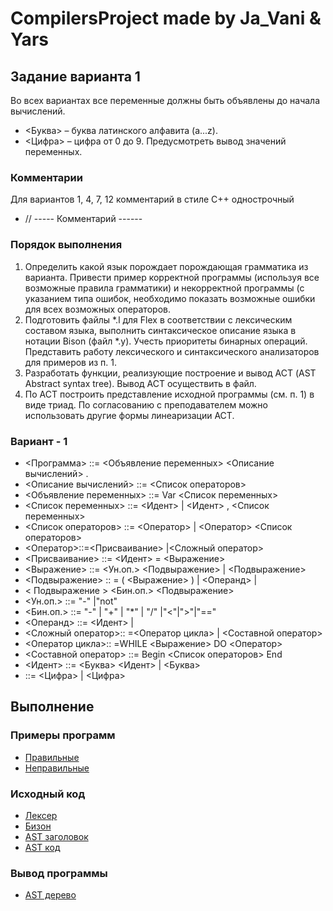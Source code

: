 # CompilersProject made by Ja_Vani & Yars
## Задание варианта 1
Во всех вариантах все переменные должны быть объявлены до начала
вычислений.
- <Буква> – буква латинского алфавита (a...z).
- <Цифра> – цифра от 0 до 9.
Предусмотреть вывод значений переменных.
### Комментарии 
Для вариантов 1, 4, 7, 12 комментарий в стиле С++ однострочный
- //   ----- Комментарий ------
### Порядок выполнения
1. Определить какой язык порождает 	порождающая грамматика из варианта. Привести пример корректной программы (используя все возможные правила грамматики) и некорректной программы (с указанием типа ошибок, необходимо показать возможные ошибки для всех возможных операторов.
2. Подготовить файлы *.l для Flex в соответствии с лексическим составом языка, выполнить синтаксическое описание языка в нотации Bison (файл *.y). Учесть приоритеты бинарных операций. Представить работу лексического и синтаксического анализаторов для примеров из п. 1.
3. Разработать функции, реализующие построение и вывод АСТ (AST Abstract syntax tree). Вывод АСТ осуществить в файл.
4. По АСТ построить представление исходной программы (см. п. 1) в виде триад. По согласованию с преподавателем можно использовать другие формы линеаризации АСТ.
### Вариант - 1 
- <Программа> ::= <Объявление переменных> <Описание вычислений> .
- <Описание вычислений> ::= <Список операторов>
- <Объявление переменных> ::= Var <Список переменных>
- <Список переменных> ::= <Идент> | <Идент> , <Список переменных>
- <Список операторов> ::= <Оператор> | <Оператор> <Список операторов>
- <Оператор>::=<Присваивание> |<Сложный оператор> 
- <Присваивание> ::= <Идент> = <Выражение>
- <Выражение> ::= <Ун.оп.> <Подвыражение> | <Подвыражение>
- <Подвыражение> :: = ( <Выражение> ) | <Операнд> |
- < Подвыражение > <Бин.оп.> <Подвыражение>
- <Ун.оп.> ::= "-" |"not"
- <Бин.оп.> ::= "-" | "+" | "*" | "/" |"<"|">"|"==" 
- <Операнд> ::= <Идент> | <Const>
- <Сложный оператор>:: =<Оператор цикла> | <Составной оператор>
- <Оператор цикла>:: =WHILE <Выражение> DO <Оператор>
- <Составной оператор> ::= Begin <Список операторов> End
- <Идент> ::= <Буква> <Идент> | <Буква>
- <Const> ::= <Цифра> <Const> | <Цифра>
## Выполнение
### Примеры программ
- [Правильные](code.jy)
- [Неправильные](not_code.jy)
### Исходный код 
- [Лексер](compiler.l) 
- [Бизон](compiler.y)
- [AST заголовок](ast.h)
- [AST код](ast.c)
### Вывод программы
- [AST дерево](ast.txt)
